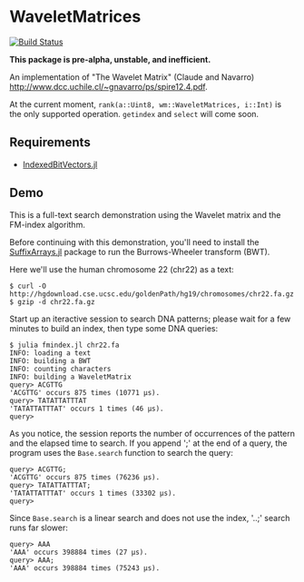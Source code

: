 # WaveletMatrices

[![Build Status](https://travis-ci.org/bicycle1885/WaveletMatrices.jl.svg?branch=master)](https://travis-ci.org/bicycle1885/WaveletMatrices.jl)

**This package is pre-alpha, unstable, and inefficient.**

An implementation of "The Wavelet Matrix" (Claude and Navarro) <http://www.dcc.uchile.cl/~gnavarro/ps/spire12.4.pdf>.

At the current moment, `rank(a::Uint8, wm::WaveletMatrices, i::Int)` is the only supported operation.
`getindex` and `select` will come soon.


## Requirements

* [IndexedBitVectors.jl](https://github.com/bicycle1885/IndexedBitVectors.jl)


## Demo

This is a full-text search demonstration using the Wavelet matrix and the FM-index algorithm.

Before continuing with this demonstration, you'll need to install the [SuffixArrays.jl](https://github.com/quinnj/SuffixArrays.jl) package to run the Burrows-Wheeler transform (BWT).

Here we'll use the human chromosome 22 (chr22) as a text:

    $ curl -O http://hgdownload.cse.ucsc.edu/goldenPath/hg19/chromosomes/chr22.fa.gz
    $ gzip -d chr22.fa.gz

Start up an iteractive session to search DNA patterns; please wait for a few minutes to build an index, then type some DNA queries:

    $ julia fmindex.jl chr22.fa
    INFO: loading a text
    INFO: building a BWT
    INFO: counting characters
    INFO: building a WaveletMatrix
    query> ACGTTG
    'ACGTTG' occurs 875 times (10771 μs).
    query> TATATTATTTAT
    'TATATTATTTAT' occurs 1 times (46 μs).
    query>

As you notice, the session reports the number of occurrences of the pattern and the elapsed time to search.
If you append ';' at the end of a query, the program uses the `Base.search` function to search the query:

    query> ACGTTG;
    'ACGTTG' occurs 875 times (76236 μs).
    query> TATATTATTTAT;
    'TATATTATTTAT' occurs 1 times (33302 μs).
    query>

Since `Base.search` is a linear search and does not use the index, '..;' search runs far slower:

    query> AAA
    'AAA' occurs 398884 times (27 μs).
    query> AAA;
    'AAA' occurs 398884 times (75243 μs).
